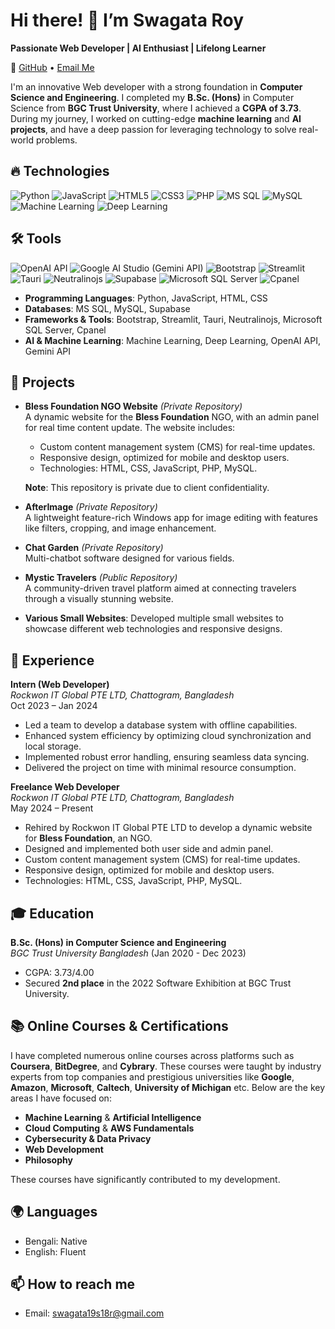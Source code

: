 # Hi there! 👋 I’m Swagata Roy

**Passionate Web Developer | AI Enthusiast | Lifelong Learner**

🔗 [GitHub](https://github.com/Swagata-Roy) • [Email Me](mailto:swagata19s18r@gmail.com)

I'm an innovative Web developer with a strong foundation in **Computer Science and Engineering**. I completed my **B.Sc. (Hons)** in Computer Science from **BGC Trust University**, where I achieved a **CGPA of 3.73**. During my journey, I worked on cutting-edge **machine learning** and **AI projects**, and have a deep passion for leveraging technology to solve real-world problems.

## 🔥 Technologies

![Python](https://img.shields.io/badge/-Python-3776AB?style=flat-square&logo=python&logoColor=white)
![JavaScript](https://img.shields.io/badge/-JavaScript-F7DF1E?style=flat-square&logo=javascript&logoColor=black)
![HTML5](https://img.shields.io/badge/-HTML5-E34F26?style=flat-square&logo=html5&logoColor=white)
![CSS3](https://img.shields.io/badge/-CSS3-1572B6?style=flat-square&logo=css3)
![PHP](https://img.shields.io/badge/-PHP-777BB4?style=flat-square&logo=php&logoColor=white)
![MS SQL](https://img.shields.io/badge/-MS%20SQL-CC2927?style=flat-square&logo=microsoft-sql-server&logoColor=white)
![MySQL](https://img.shields.io/badge/-MySQL-4479A1?style=flat-square&logo=mysql&logoColor=white)
![Machine Learning](https://img.shields.io/badge/-Machine%20Learning-00C4B3?style=flat-square&logo=machine-learning&logoColor=white)
![Deep Learning](https://img.shields.io/badge/-Deep%20Learning-7A67D3?style=flat-square&logo=deep-learning&logoColor=white)

## 🛠 Tools

![OpenAI API](https://img.shields.io/badge/-OpenAI%20API-412991?style=flat-square&logo=openai&logoColor=white)
![Google AI Studio (Gemini API)](https://img.shields.io/badge/-Google%20AI%20Studio%20(Gemini%20API)-34A853?style=flat-square&logo=google&logoColor=white)
![Bootstrap](https://img.shields.io/badge/-Bootstrap-7952B3?style=flat-square&logo=bootstrap&logoColor=white)
![Streamlit](https://img.shields.io/badge/-Streamlit-FF4B4B?style=flat-square&logo=streamlit&logoColor=white)
![Tauri](https://img.shields.io/badge/-Tauri-FFC131?style=flat-square&logo=tauri&logoColor=white)
![Neutralinojs](https://img.shields.io/badge/-Neutralinojs-FB8C00?style=flat-square&logo=neutralinojs&logoColor=white)
![Supabase](https://img.shields.io/badge/-Supabase-3ECF8E?style=flat-square&logo=supabase&logoColor=white)
![Microsoft SQL Server](https://img.shields.io/badge/-Microsoft%20SQL%20Server-CC2927?style=flat-square&logo=microsoft-sql-server&logoColor=white)
![Cpanel](https://img.shields.io/badge/-Cpanel-FF6C2C?style=flat-square&logo=cpanel&logoColor=white)

- **Programming Languages**: Python, JavaScript, HTML, CSS
- **Databases**: MS SQL, MySQL, Supabase
- **Frameworks & Tools**: Bootstrap, Streamlit, Tauri, Neutralinojs, Microsoft SQL Server, Cpanel
- **AI & Machine Learning**: Machine Learning, Deep Learning, OpenAI API, Gemini API

## 🚀 Projects

- **Bless Foundation NGO Website** *(Private Repository)*  
  A dynamic website for the **Bless Foundation** NGO, with an admin panel for real time content update. The website includes:
  - Custom content management system (CMS) for real-time updates.
  - Responsive design, optimized for mobile and desktop users.
  - Technologies: HTML, CSS, JavaScript, PHP, MySQL.
  
  **Note**: This repository is private due to client confidentiality.

- **AfterImage** *(Private Repository)*  
  A lightweight feature-rich Windows app for image editing with features like filters, cropping, and image enhancement.

- **Chat Garden** *(Private Repository)*  
  Multi-chatbot software designed for various fields.

- **Mystic Travelers** *(Public Repository)*  
  A community-driven travel platform aimed at connecting travelers through a visually stunning website.

- **Various Small Websites**: Developed multiple small websites to showcase different web technologies and responsive designs.

## 💼 Experience

**Intern (Web Developer)**  
*Rockwon IT Global PTE LTD, Chattogram, Bangladesh*  
Oct 2023 – Jan 2024  
- Led a team to develop a database system with offline capabilities.
- Enhanced system efficiency by optimizing cloud synchronization and local storage.
- Implemented robust error handling, ensuring seamless data syncing.
- Delivered the project on time with minimal resource consumption.

**Freelance Web Developer**  
*Rockwon IT Global PTE LTD, Chattogram, Bangladesh*  
May 2024 – Present  
- Rehired by Rockwon IT Global PTE LTD to develop a dynamic website for **Bless Foundation**, an NGO.
- Designed and implemented both user side and admin panel.
- Custom content management system (CMS) for real-time updates.
- Responsive design, optimized for mobile and desktop users.
- Technologies: HTML, CSS, JavaScript, PHP, MySQL.

## 🎓 Education

**B.Sc. (Hons) in Computer Science and Engineering**  
*BGC Trust University Bangladesh* (Jan 2020 - Dec 2023)  
- CGPA: 3.73/4.00
- Secured **2nd place** in the 2022 Software Exhibition at BGC Trust University.

## 📚 Online Courses & Certifications

I have completed numerous online courses across platforms such as **Coursera**, **BitDegree**, and **Cybrary**. These courses were taught by industry experts from top companies and prestigious universities like **Google**, **Amazon**, **Microsoft**, **Caltech**, **University of Michigan** etc. Below are the key areas I have focused on:

- **Machine Learning** & **Artificial Intelligence**
- **Cloud Computing** & **AWS Fundamentals**
- **Cybersecurity & Data Privacy**
- **Web Development**
- **Philosophy**

These courses have significantly contributed to my development.

## 🌍 Languages
- Bengali: Native
- English: Fluent

## 📫 How to reach me
- Email: [swagata19s18r@gmail.com](mailto:swagata19s18r@gmail.com)
